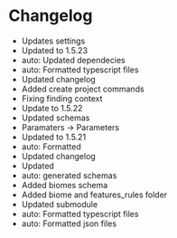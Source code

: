 # Changelog 
- Updates settings
- Updated to 1.5.23
- auto: Updated dependecies
- auto: Formatted typescript files
- Updated changelog
- Added create project commands
- Fixing finding context
- Update to 1.5.22
- Updated schemas
- Paramaters -> Parameters
- Updated to 1.5.21
- auto: Formatted
- Updated changelog
- Updated
- auto: generated schemas
- Added biomes schema
- Added biome and features_rules folder
- Updated submodule
- auto: Formatted typescript files
- auto: Formatted json files
